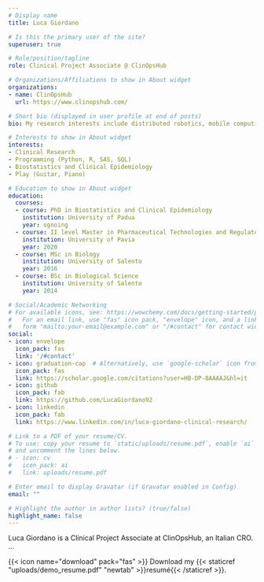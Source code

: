```yaml
---
# Display name
title: Luca Giordano

# Is this the primary user of the site?
superuser: true

# Role/position/tagline
role: Clinical Project Associate @ ClinOpsHub

# Organizations/Affiliations to show in About widget
organizations:
- name: ClinOpsHub
  url: https://www.clinopshub.com/

# Short bio (displayed in user profile at end of posts)
bio: My research interests include distributed robotics, mobile computing and programmable matter.

# Interests to show in About widget
interests:
- Clinical Research
- Programming (Python, R, SAS, SQL)
- Biostatistics and Clinical Epidemiology
- Play (Guitar, Piano)

# Education to show in About widget
education:
  courses:
  - course: PhD in Biostatistics and Clinical Epidemiology
    institution: University of Padua
    year: ognoing
  - course: II level Master in Pharmaceutical Technologies and Regulatory Activities
    institution: University of Pavia
    year: 2020
  - course: MSc in Biology
    institution: University of Salento
    year: 2016
  - course: BSc in Biological Science
    institution: University of Salento
    year: 2014

# Social/Academic Networking
# For available icons, see: https://wowchemy.com/docs/getting-started/page-builder/#icons
#   For an email link, use "fas" icon pack, "envelope" icon, and a link in the
#   form "mailto:your-email@example.com" or "/#contact" for contact widget.
social:
- icon: envelope
  icon_pack: fas
  link: '/#contact'
- icon: graduation-cap  # Alternatively, use `google-scholar` icon from `ai` icon pack
  icon_pack: fas
  link: https://scholar.google.com/citations?user=HB-DP-8AAAAJ&hl=it
- icon: github
  icon_pack: fab
  link: https://github.com/LucaGiordano92
- icon: linkedin
  icon_pack: fab
  link: https://www.linkedin.com/in/luca-giordano-clinical-research/

# Link to a PDF of your resume/CV.
# To use: copy your resume to `static/uploads/resume.pdf`, enable `ai` icons in `params.toml`, 
# and uncomment the lines below.
# - icon: cv
#   icon_pack: ai
#   link: uploads/resume.pdf

# Enter email to display Gravatar (if Gravatar enabled in Config)
email: ""

# Highlight the author in author lists? (true/false)
highlight_name: false
---
```


Luca Giordano is a Clinical Project Associate at ClinOpsHub, an Italian CRO. ...

{{< icon name="download" pack="fas" >}} Download my {{< staticref "uploads/demo_resume.pdf" "newtab" >}}resumé{{< /staticref >}}.
